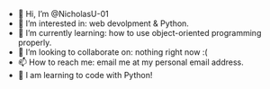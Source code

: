 - 👋 Hi, I’m @NicholasU-01
- 👀 I’m interested in: web devolpment & Python.
- 🌱 I’m currently learning: how to use object-oriented programming properly.
- 💞️ I’m looking to collaborate on: nothing right now :(
- 📫 How to reach me: email me at my personal email address.
- :snake: I am learning to code with Python!

<!---
NicholasU-01/NicholasU-01 is a ✨ special ✨ repository because its `README.md` (this file) appears on your GitHub profile.
You can click the Preview link to take a look at your changes.
--->
